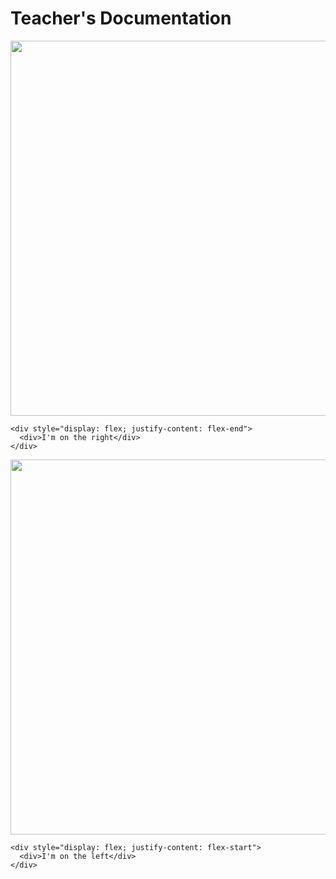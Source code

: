 # **Teacher's Documentation**

  <div>
    <div style="display: flex; justify-content: flex-start">
      <img style="float: left;" src="./assets/images/signupLogin.gif" height="600px">
    </div>

    <div style="display: flex; justify-content: flex-end">
      <div>I'm on the right</div>
    </div>
  </div>


  <div>
    <div style="display: flex; justify-content: flex-end">
      <img style="float: left;" src="./assets/images/signupLogin.gif" height="600px">
    </div>

    <div style="display: flex; justify-content: flex-start">
      <div>I'm on the left</div>
    </div>
  </div>